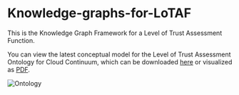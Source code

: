 # Knowledge-graphs-for-LoTAF
This is the Knowledge Graph Framework for a Level of Trust Assessment Function.

You can view the latest conceptual model for the Level of Trust Assessment Ontology for Cloud Continuum, which can be downloaded [here](https://drive.google.com/file/d/1NE8ky6BFS3iQJYHZR2oIZla-AIE8HMX9/view?usp=sharing) or visualized as [PDF](https://github.com/JoseJMJV/HEXA-X-II_UMU/tree/JavierAlfonso/Knowledge-graph-for-LoTAF/Ontology_implementation/Images).

![Ontology](https://github.com/JoseJMJV/HEXA-X-II_UMU/blob/JavierAlfonso/Knowledge-graph-for-LoTAF/Ontology_implementation/Images/Ontology_LoTAF.png)
